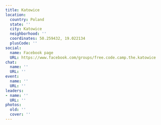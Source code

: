 ```yaml
---
title: Katowice
location:
  country: Poland
  state: ''
  city: Katowice
  neighborhood: ''
  coordinates: 50.259432, 19.022134
  plusCode: ''
social:
  name: Facebook page
  URL: https://www.facebook.com/groups/free.code.camp.the.katowice
chat:
  name: ''
  URL: ''
event:
  name: ''
  URL: ''
leaders:
- name: ''
  URL: ''
photos:
  old: ''
  cover: ''
---
```

